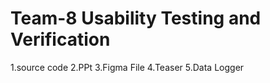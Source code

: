 # Team-8 Usability Testing and Verification 
1.source code
2.PPt
3.Figma File
4.Teaser
5.Data Logger
